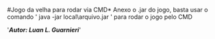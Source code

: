 #Jogo da velha para rodar via CMD*
Anexo o .jar do jogo, basta usar o comando ' java -jar local\arquivo.jar ' para rodar o jogo pelo CMD

'**_Autor: Luan L. Guarnieri_**'